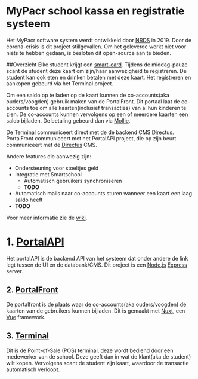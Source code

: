 # MyPacr school kassa en registratie systeem

Het MyPacr software system werdt ontwikkeld door [NRDS](https://nrds.be/) in 2019. Door de corona-crisis is dit project stillgevallen. Om het geleverde werkt niet voor niets te hebben gedaan, is besloten dit open-source aan te bieden.

##Overzicht
Elke student krijgt een [smart-card](https://en.wikipedia.org/wiki/Smart_card). Tijdens de middag-pauze scant de student deze kaart om zijn/haar aanwezigheid te registreren. De student kan ook eten en drinken betalen met deze kaart. Het registreren en aankopen gebeurd via het Terminal project.

Om een saldo op te laden op de kaart kunnen de co-accounts(aka ouders/voogden) gebruik maken van de PortalFront. Dit portaal laat de co-accounts toe om alle kaarten(inclusief transacties) van al hun kinderen te zien. De co-accounts kunnen vervolgens op een of meerdere kaarten een saldo bijladen. De betaling gebeurd dan via [Mollie](https://www.mollie.com).

De Terminal communiceert direct met de de backend CMS [Directus](https://directus.io/).
PortalFront communiceert met het PortalAPI project, die op zijn beurt communiceert met de [Directus](https://directus.io/) CMS.


Andere features die aanwezig zijn:
- Ondersteuning voor stoeltjes geld
- Integratie met Smartschool
	- Automatisch gebruikers synchroniseren
	- **TODO**
- Automatisch mails naar co-accounts sturen wanneer een kaart een laag saldo heeft
- **TODO**

Voor meer informatie zie de [wiki](www.link-naar-de-wiki.com).


# 1. [PortalAPI](https://github.com/nrdsbvba/MyPacr/tree/main/MyPacr.PortalApi)
Het portalAPI is de backend API van het systeem dat onder andere de link legt tussen de UI en de databank/CMS. Dit project is een [Node.js](https://nodejs.org) [Express](https://expressjs.com/) server.

## 2. [PortalFront](https://github.com/nrdsbvba/MyPacr/tree/main/MyPacr.PortalFront)
De portalfront is de plaats waar de co-accounts(aka ouders/voogden) de kaarten van de gebruikers kunnen bijladen. Dit is gemaakt met [Nuxt](https://nuxtjs.org/), een [Vue](https://vuejs.org/) framework.

## 3. [Terminal](https://github.com/nrdsbvba/MyPacr/tree/main/MyPacr.Terminal)
Dit is de Point-of-Sale (POS) terminal, deze wordt bediend door een medewerker van de school. Deze geeft dan in wat de klant(aka de student) wilt kopen. Vervolgens scant de student zijn kaart, waardoor de transactie automatisch verloopt.

